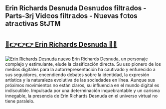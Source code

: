 ## Erin Richards Desnuda D𝚎sn𝚞dos filtr𝚊dos - Parts-3rj Vid𝚎os filtr𝚊dos - N𝚞evas f𝚘tos atr𝚊ctivas StJTM

# <h2><a href="http://mb18qz.tromn.icu/?c=Erin+Richards+Desnuda">🔗👉👉👉 Erin Richards Desnuda 🔗🔗</a></h2>

[![Erin Richards Desnuda nuevo](https://i.imgur.com/pEAQMta.gif)](http://mb18qz.tromn.icu/?c=Erin+Richards+Desnuda)
Erin Richards Desnuda, un personaje complejo y estimulante, elude la clasificación directa. Su uso pionero de los medios digitales para la autorrepresentación ha cautivado y enfurecido a sus seguidores, encendiendo debates sobre la identidad, la expresión artística y la naturaleza evolutiva de las sociedades en línea. Aunque sus próximos movimientos no están claros, su influencia en el mundo digital es indiscutible. Impulsada por una determinación inquebrantable y un carisma innegable, la presencia de Erin Richards Desnuda en el universo virtual no tiene paralelo.
